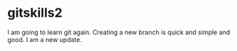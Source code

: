 # gitskills2
I am going to learn git again. 
Creating a new branch is quick and simple and good.
I am a new update.
